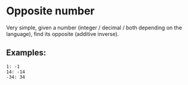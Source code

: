 ﻿# Opposite number

Very simple, given a number (integer / decimal / both depending on the language), find its opposite (additive inverse).

## Examples:
```
1: -1
14: -14
-34: 34
```